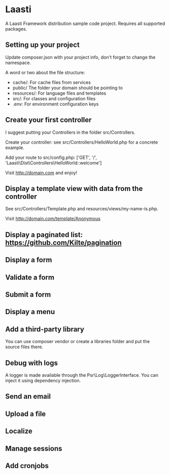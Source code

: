 # Laasti

A Laasti Framework distribution sample code project. Requires all supported packages.

## Setting up your project

Update composer.json with your project info, don't forget to change the namespace.

A word or two about the file structure:
* cache/: For cache files from services
* public/ The folder your domain should be pointing to
* resources/: For language files and templates
* src/: For classes and configuration files
* .env: For environment configuration keys

## Create your first controller

I suggest putting your Controllers in the folder src/Controllers.

Create your controller: see src/Controllers/HelloWorld.php for a concrete example.

Add your route to src/config.php: ['GET', '/', 'Laasti\Dist\Controllers\HelloWorld::welcome']

Visit http://domain.com and enjoy!

## Display a template view with data from the controller

See src/Controllers/Template.php and resources/views/my-name-is.php.

Visit http://domain.com/template/Anonymous

## Display a paginated list: https://github.com/Kilte/pagination

## Display a form

## Validate a form

## Submit a form

## Display a menu

## Add a third-party library

You can use composer vendor or create a libraries folder and put the source files there.

## Debug with logs

A logger is made available through the Psr\Log\LoggerInterface. 
You can inject it using dependency injection.

## Send an email

## Upload a file

## Localize

## Manage sessions

## Add cronjobs

